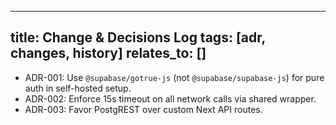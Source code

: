 ---
title: Change & Decisions Log
tags: [adr, changes, history]
relates_to: []
----

* ADR-001: Use `@supabase/gotrue-js` (not `@supabase/supabase-js`) for pure auth in self-hosted setup.
* ADR-002: Enforce 15s timeout on all network calls via shared wrapper.
* ADR-003: Favor PostgREST over custom Next API routes.